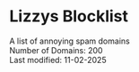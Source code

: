 # Lizzys Blocklist
A list of annoying spam domains<br>
Number of Domains: 200<br>
Last modified: 11-02-2025<br>
